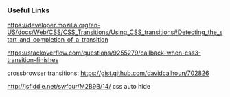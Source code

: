 ### Useful Links

https://developer.mozilla.org/en-US/docs/Web/CSS/CSS_Transitions/Using_CSS_transitions#Detecting_the_start_and_completion_of_a_transition

https://stackoverflow.com/questions/9255279/callback-when-css3-transition-finishes

crossbrowser transitions: https://gist.github.com/davidcalhoun/702826

http://jsfiddle.net/swfour/M2B9B/14/ css auto hide